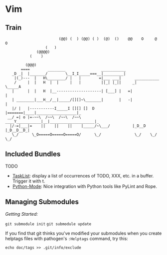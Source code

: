 Vim
===

Train
-----

```
                        (@@) (  ) (@@) ( )  (@)  ()    @@    O     @     O
                  (   )
              (@@@@)
           (    )

         (@@@)
       ====        ________                ___________
   _D _|  |_______/        \__I_I_____===__|_________|
    |(_)---  |   H\________/ |   |        =|___ ___|      ___________
    /     |  |   H  |  |     |   |         ||_| |_||     _|          \_____A
   |      |  |   H  |__--------------------| [___] |   =|                  |
   | ________|___H__/__|_____/[][]~\_______|       |   -|                  |
   |/ |   |-----------I_____I [][] []  D   |=======|____|__________________|_
 __/ =| o |=-~~\  /~~\  /~~\  /~~\ ____Y___________|__|____________________|_
  |/-=|___|=    ||    ||    ||    |_____/~\___/          |_D__D |_D__D__D_|
   \_/      \_O=====O=====O=====O/      \_/               \_/    \_/   \_/
```

Included Bundles
----------------

TODO

- [TaskList](https://github.com/vim-scripts/TaskList.vim): display a list of
  occurrences of TODO, XXX, etc. in a buffer. Trigger it with <leader>t.
- [Python-Mode](https://github.com/klen/python-mode): Nice integration with
  Python tools like PyLint and Rope.


Managing Submodules
-------------------

*Getting Started:*

`git submodule init`
`git submodule update`

If you find that git thinks you've modified your submodules when you create
helptags files with pathogen's `:Helptags` command, try this:

`echo doc/tags >> .git/info/exclude`

